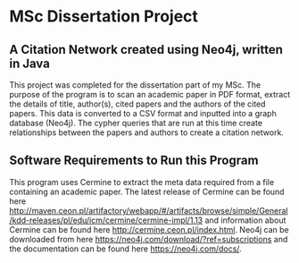# MSc Dissertation Project
## A Citation Network created using Neo4j, written in Java
This project was completed for the dissertation part of my MSc. The purpose of the program is to scan an academic paper in PDF format, extract the details of title, author(s), cited papers and the authors of the cited papers. This data is converted to a CSV format and inputted into a graph database (Neo4j). The cypher queries that are run at this time create relationships between the papers and authors to create a citation network.
## Software Requirements to Run this Program
This program uses Cermine to extract the meta data required from a file containing an academic paper. The latest release of Cermine can be found here http://maven.ceon.pl/artifactory/webapp/#/artifacts/browse/simple/General/kdd-releases/pl/edu/icm/cermine/cermine-impl/1.13 and information about Cermine can be found here http://cermine.ceon.pl/index.html.
Neo4j can be downloaded from here https://neo4j.com/download/?ref=subscriptions and the documentation can be found here https://neo4j.com/docs/.
